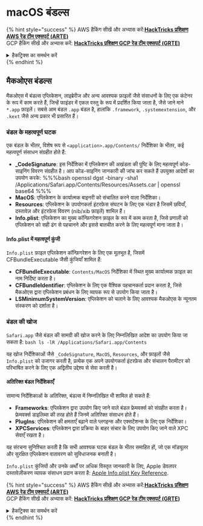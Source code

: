 # macOS बंडल्स

{% hint style="success" %}
AWS हैकिंग सीखें और अभ्यास करें:<img src="/.gitbook/assets/arte.png" alt="" data-size="line">[**HackTricks प्रशिक्षण AWS रेड टीम एक्सपर्ट (ARTE)**](https://training.hacktricks.xyz/courses/arte)<img src="/.gitbook/assets/arte.png" alt="" data-size="line">\
GCP हैकिंग सीखें और अभ्यास करें: <img src="/.gitbook/assets/grte.png" alt="" data-size="line">[**HackTricks प्रशिक्षण GCP रेड टीम एक्सपर्ट (GRTE)**<img src="/.gitbook/assets/grte.png" alt="" data-size="line">](https://training.hacktricks.xyz/courses/grte)

<details>

<summary>हैकट्रिक्स का समर्थन करें</summary>

* [**सदस्यता योजनाएं**](https://github.com/sponsors/carlospolop) की जाँच करें!
* **शामिल हों** 💬 [**डिस्कॉर्ड समूह**](https://discord.gg/hRep4RUj7f) या [**टेलीग्राम समूह**](https://t.me/peass) या हमें **ट्विटर** 🐦 [**@hacktricks\_live**](https://twitter.com/hacktricks\_live)** पर फॉलो** करें।
* **हैकिंग ट्रिक्स साझा करें, PRs सबमिट करके** [**HackTricks**](https://github.com/carlospolop/hacktricks) और [**HackTricks Cloud**](https://github.com/carlospolop/hacktricks-cloud) github रिपॉसिटरी में।

</details>
{% endhint %}

## मैकओएस बंडल्स

मैकओएस में बंडल्स एप्लिकेशन, लाइब्रेरीज और अन्य आवश्यक फ़ाइलों जैसे संसाधनों के लिए एक कंटेनर के रूप में काम करते हैं, जिन्हें फाइंडर में एकल वस्तु के रूप में प्रदर्शित किया जाता है, जैसे जाने माने `*.app` फ़ाइलें। सबसे आम बंडल `.app` बंडल है, हालांकि `.framework`, `.systemextension`, और `.kext` जैसे अन्य प्रकार भी प्रसारित हैं।

### बंडल के महत्वपूर्ण घटक

एक बंडल के भीतर, विशेष रूप से `<application>.app/Contents/` निर्देशिका के भीतर, कई महत्वपूर्ण संसाधन संग्रहीत होते हैं:

* **\_CodeSignature**: इस निर्देशिका में एप्लिकेशन की अखंडता की पुष्टि के लिए महत्वपूर्ण कोड-साइनिंग विवरण संग्रहीत है। आप कोड-साइनिंग जानकारी की जांच कर सकते हैं उपयुक्त आदेशों का उपयोग करके: %%%bash openssl dgst -binary -sha1 /Applications/Safari.app/Contents/Resources/Assets.car | openssl base64 %%%
* **MacOS**: एप्लिकेशन के कार्यात्मक बाइनरी को संचालित करने वाला निर्देशिका।
* **Resources**: एप्लिकेशन के उपयोगकर्ता इंटरफ़ेस संघटन के लिए एक भंडार है जिसमें छवियाँ, दस्तावेज़ और इंटरफ़ेस विवरण (nib/xib फ़ाइलें) शामिल हैं।
* **Info.plist**: एप्लिकेशन का मुख्य कॉन्फ़िगरेशन फ़ाइल के रूप में काम करता है, जिसे प्रणाली को एप्लिकेशन को सही ढंग से पहचानने और इससे बातचीत करने के लिए महत्वपूर्ण माना जाता है।

#### Info.plist में महत्वपूर्ण कुंजी

`Info.plist` फ़ाइल एप्लिकेशन कॉन्फ़िगरेशन के लिए एक मूलभूत है, जिसमें CFBundleExecutable जैसी कुंजियाँ शामिल हैं:

* **CFBundleExecutable**: `Contents/MacOS` निर्देशिका में स्थित मुख्य कार्यात्मक फ़ाइल का नाम निर्दिष्ट करता है।
* **CFBundleIdentifier**: एप्लिकेशन के लिए एक वैश्विक पहचानकर्ता प्रदान करता है, जिसे मैकओएस द्वारा एप्लिकेशन प्रबंधन के लिए व्यापक रूप से उपयोग किया जाता है।
* **LSMinimumSystemVersion**: एप्लिकेशन को चलाने के लिए आवश्यक मैकओएस के न्यूनतम संस्करण को दर्शाता है।

### बंडल की खोज

`Safari.app` जैसे बंडल की सामग्री की खोज करने के लिए निम्नलिखित आदेश का उपयोग किया जा सकता है: `bash ls -lR /Applications/Safari.app/Contents`

यह खोज निर्देशिकाओं जैसे `_CodeSignature`, `MacOS`, `Resources`, और फ़ाइलों जैसे `Info.plist` को उजागर करती है, प्रत्येक एक अपने उपयोगकर्ता इंटरफ़ेस और संचालन पैरामीटर को परिभाषित करने के लिए एक अद्वितीय उद्देश्य से सेवा करती है।

#### अतिरिक्त बंडल निर्देशिकाएँ

सामान्य निर्देशिकाओं के अतिरिक्त, बंडल्स में निम्नलिखित भी शामिल हो सकते हैं:

* **Frameworks**: एप्लिकेशन द्वारा उपयोग किए जाने वाले बंडल फ्रेमवर्क्स को संग्रहीत करता है। फ्रेमवर्क्स डाइलिब्स की तरह होते हैं जिनमें अतिरिक्त संसाधन होते हैं।
* **PlugIns**: एप्लिकेशन की क्षमताएँ बढ़ाने वाले प्लगइन्स और एक्सटेंशन्स के लिए एक निर्देशिका।
* **XPCServices**: एप्लिकेशन द्वारा प्रक्रिया के बाहर संचार के लिए उपयोग किए जाने वाले XPC सेवाएँ रखता है।

यह संरचना सुनिश्चित करती है कि सभी आवश्यक घटक बंडल के भीतर समाहित हों, जो एक मॉड्यूलर और सुरक्षित एप्लिकेशन वातावरण को सुविधाजनक बनाती है।

`Info.plist` कुंजियों और उनके अर्थों पर अधिक विस्तृत जानकारी के लिए, Apple डेवलपर दस्तावेज़ीकरण व्यापक संसाधन प्रदान करता है: [Apple Info.plist Key Reference](https://developer.apple.com/library/archive/documentation/General/Reference/InfoPlistKeyReference/Introduction/Introduction.html).

{% hint style="success" %}
AWS हैकिंग सीखें और अभ्यास करें:<img src="/.gitbook/assets/arte.png" alt="" data-size="line">[**HackTricks प्रशिक्षण AWS रेड टीम एक्सपर्ट (ARTE)**](https://training.hacktricks.xyz/courses/arte)<img src="/.gitbook/assets/arte.png" alt="" data-size="line">\
GCP हैकिंग सीखें और अभ्यास करें: <img src="/.gitbook/assets/grte.png" alt="" data-size="line">[**HackTricks प्रशिक्षण GCP रेड टीम एक्सपर्ट (GRTE)**<img src="/.gitbook/assets/grte.png" alt="" data-size="line">](https://training.hacktricks.xyz/courses/grte)

<details>

<summary>हैकट्रिक्स का समर्थन करें</summary>

* [**सदस्यता योजनाएं**](https://github.com/sponsors/carlospolop) की जाँच करें!
* **शामिल हों** 💬 [**डिस्कॉर्ड समूह**](https://discord.gg/hRep4RUj7f) या [**टेलीग्राम समूह**](https://t.me/peass) या हमें **ट्विटर** 🐦 [**@hacktricks\_live**](https://twitter.com/hacktricks\_live)** पर फॉलो** करें।
* **हैकिंग ट्रिक्स साझा करें, PRs सबमिट करके** [**HackTricks**](https://github.com/carlospolop/hacktricks) और [**HackTricks Cloud**](https://github.com/carlospolop/hacktricks-cloud) github रिपॉसिटरी में।

</details>
{% endhint %}
